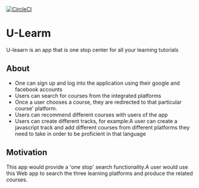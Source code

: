 [![CircleCI](https://circleci.com/gh/dkam26/learn_api.svg?style=svg)](https://circleci.com/gh/dkam26/learn_api)

# U-Learm
U-leaarn is an app that is  one stop center for all your learning tutorials

## About

- One can sign up and log into the application using their google  and facebook accounts
- Users can search for courses from the integrated platforms
- Once a user chooses a course, they are redirected to that particular course' platform.
-  Users can recommend  different courses with users of the app
- Users can create different tracks, for example:A user can create a javascript track and add different courses from different platforms they need to take in order to be proficient in that language

## Motivation

This app would provide a 'one stop' search functionality.A user would use this Web app to search the three learning platforms and produce the related courses.
